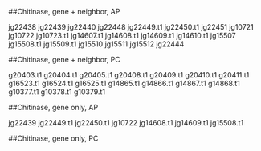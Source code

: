 ##Chitinase, gene + neighbor, AP

jg22438
jg22439
jg22440
jg22448
jg22449.t1
jg22450.t1
jg22451
jg10721
jg10722
jg10723.t1
jg14607.t1
jg14608.t1
jg14609.t1
jg14610.t1
jg15507
jg15508.t1
jg15509.t1
jg15510
jg15511
jg15512
jg22444

##Chitinase, gene + neighbor, PC

g20403.t1
g20404.t1
g20405.t1
g20408.t1
g20409.t1
g20410.t1
g20411.t1
g16523.t1
g16524.t1
g16525.t1
g14865.t1
g14866.t1
g14867.t1
g14868.t1
g10377.t1
g10378.t1
g10379.t1

##Chitinase, gene only, AP

jg22439
jg22449.t1
jg22450.t1
jg10722
jg14608.t1
jg14609.t1
jg15508.t1

##Chitinase, gene only, PC